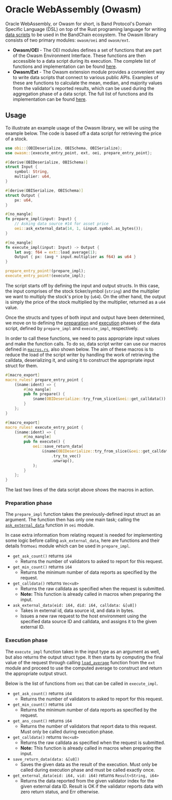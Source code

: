 # Oracle WebAssembly (Owasm)

Oracle WebAssembly, or Owasm for short, is Band Protocol's Domain Specific Language (DSL) on top of the Rust programing language for writing [data scripts](/develop/custom-scripts/oracle-script/introduction) to be used in the BandChain ecosystem. The Owasm library consists of two primary modules: `owasm/oei` and `owasm/ext`.

- **Owasm/OEI** - The OEI modules defines a set of functions that are part of the Owasm Environment Interface. These functions are then accessible to a data script during its execution. The complete list of functions and implementation can be found [here](https://github.com/bandprotocol/owasm/blob/master/packages/kit/src/oei/mod.rs).
- **Owasm/Ext** - The Owasm extension module provides a convenient way to write data scripts that connect to various public APIs. Examples of these are functions to calculate the mean, median, and majority values from the validator's reported results, which can be used during the aggregation phase of a data script. The full list of functions and its implementation can be found [here](https://github.com/bandprotocol/owasm/blob/master/packages/kit/src/ext/mod.rs).

## Usage

To illustrate an example usage of the Owasm library, we will be using the example below. The code is based off a data script for retrieving the price of a stock.

```rust
use obi::{OBIDeserialize, OBISchema, OBISerialize};
use owasm::{execute_entry_point, ext, oei, prepare_entry_point};

#[derive(OBIDeserialize, OBISchema)]
struct Input {
    symbol: String,
    multiplier: u64,
}

#[derive(OBISerialize, OBISchema)]
struct Output {
    px: u64,
}

#[no_mangle]
fn prepare_impl(input: Input) {
    // Asking data source #14 for asset price
    oei::ask_external_data(14, 1, &input.symbol.as_bytes());
}

#[no_mangle]
fn execute_impl(input: Input) -> Output {
    let avg: f64 = ext::load_average(1);
    Output { px: (avg * input.multiplier as f64) as u64 }
}

prepare_entry_point!(prepare_impl);
execute_entry_point!(execute_impl);
```

The script starts off by defining the input and output structs. In this case, the input comprises of the stock ticker/symbol (`string`) and the multiplier we want to multiply the stock's price by (`u64`). On the other hand, the output is simply the price of the stock multiplied by the multiplier, returned as a `u64` value.

Once the structs and types of both input and output have been determined, we move on to defining the [preparation](#preparation-phase) and [execution](#execution-phase) phases of the data script, defined by `prepare_impl` and `execute_impl`, respectively.

In order to call these functions, we need to pass appropriate input values and make the function calls. To do so, data script writer can use our macros defined in [`macros.rs`](https://github.com/bandprotocol/owasm/blob/master/packages/kit/src/macros.rs), also shown below. The aim of these macros is to reduce the load of the script writer by handling the work of retrieving the calldata, deserializing it, and using it to construct the appropriate input struct for them.

```rust
#[macro_export]
macro_rules! prepare_entry_point {
    ($name:ident) => {
        #[no_mangle]
        pub fn prepare() {
            $name(OBIDeserialize::try_from_slice(&oei::get_calldata()).unwrap());
        }
    };
}

#[macro_export]
macro_rules! execute_entry_point {
    ($name:ident) => {
        #[no_mangle]
        pub fn execute() {
            oei::save_return_data(
                &$name(OBIDeserialize::try_from_slice(&oei::get_calldata()).unwrap())
                    .try_to_vec()
                    .unwrap(),
            );
        }
    };
}
```

The last two lines of the data script above shows the macros in action.

### Preparation phase

The `prepare_impl` function takes the previously-defined input struct as an argument. The function then has only one main task; calling the [`ask_external_data`](https://github.com/bandprotocol/owasm/blob/master/packages/kit/src/oei/mod.rs#L49) function in `oei` module.

In case extra information from relating request is needed for implementing some logic before calling `ask_external_data`, here are functions and their details from`oei` module which can be used in `prepare_impl`.

- `get_ask_count()` returns `i64`
  - Returns the number of validators to asked to report for this request.
- `get_min_count()` returns `i64`
  - Returns the minimum number of data reports as specified by the request.
- `get_calldata()` returns `Vec<u8>`
  - Returns the raw calldata as specified when the request is submitted.
  - **Note:** This function is already called in macros when preparing the input.
- `ask_external_data(eid: i64, did: i64, calldata: &[u8])`
  - Takes in external id, data source id, and data in bytes.
  - Issues a new raw request to the host environment using the specified data source ID and calldata, and assigns it to the given external ID.

### Execution phase

The `execute_impl` function takes in the input type as an argument as well, but also returns the output struct type. It then starts by computing the final value of the request through calling [`load_average`](https://github.com/bandprotocol/owasm/blob/master/packages/kit/src/ext/mod.rs#L23) function from the `ext` module and proceed to use the computed average to construct and return the appropriate output struct.

Below is the list of functions from `oei` that can be called in `execute_impl`.

- `get_ask_count()` returns `i64`
  - Returns the number of validators to asked to report for this request.
- `get_min_count()` returns `i64`
  - Returns the minimum number of data reports as specified by the request.
- `get_ans_count()` returns `i64`
  - Returns the number of validators that report data to this request. Must only be called during execution phase.
- `get_calldata()` returns `Vec<u8>`
  - Returns the raw calldata as specified when the request is submitted.
  - **Note:** This function is already called in macros when preparing the input.
- `save_return_data(data: &[u8])`
  - Saves the given data as the result of the execution. Must only be called during execution phase and must be called exactly once.
- `get_external_data(eid: i64, vid: i64)` returns `Result<String, i64>`
  - Returns the data reported from the given validator index for the given external data ID. Result is OK if the validator reports data with zero return status, and Err otherwise.

